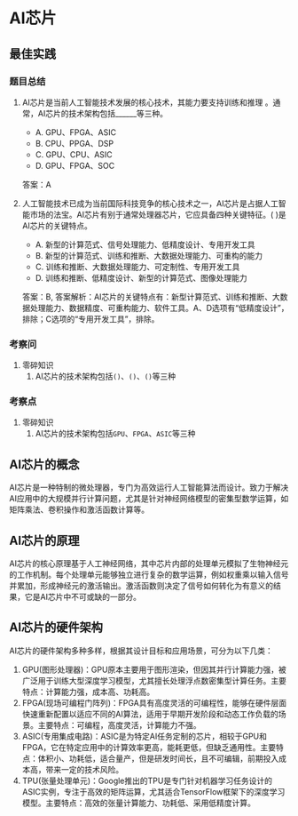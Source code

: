 # AI芯片

## 最佳实践


### 题目总结

1. AI芯片是当前人工智能技术发展的核心技术，其能力要支持训练和推理 。通常，AI芯片的技术架构包括______等三种。

    - A. GPU、FPGA、ASIC
    - B. CPU、PPGA、DSP
    - C. GPU、CPU、ASIC
    - D. GPU、FPGA、SOC

    答案：A

2. 人工智能技术已成为当前国际科技竞争的核心技术之一，AI芯片是占据人工智能市场的法宝。AI芯片有别于通常处理器芯片，它应具备四种关键特征。(  )是AI芯片的关键特点。
    - A. 新型的计算范式、信号处理能力、低精度设计、专用开发工具
    - B. 新型的计算范式、训练和推断、大数据处理能力、可重构的能力 
    - C. 训练和推断、大数据处理能力、可定制性、专用开发工具
    - D. 训练和推断、低精度设计、新型的计算范式、图像处理能力

    答案：B, 答案解析：AI芯片的关键特点有：新型计算范式、训练和推断、大数据处理能力、数据精度、可重构能力、软件工具。A、D选项有“低精度设计”，排除；C选项的“专用开发工具”，排除。 



### 考察问

1. 零碎知识
    1. AI芯片的技术架构包括`()`、`()`、`()`等三种


### 考察点

1. 零碎知识
    1. AI芯片的技术架构包括`GPU`、`FPGA`、`ASIC`等三种





## AI芯片的概念

AI芯片是一种特制的微处理器，专门为高效运行人工智能算法而设计。致力于解决AI应用中的大规模并行计算问题，尤其是针对神经网络模型的密集型数学运算，如矩阵乘法、卷积操作和激活函数计算等。

## AI芯片的原理

AI芯片的核心原理基于人工神经网络，其中芯片内部的处理单元模拟了生物神经元的工作机制。每个处理单元能够独立进行复杂的数学运算，例如权重乘以输入信号并累加，形成神经元的激活输出。激活函数则决定了信号如何转化为有意义的结果，它是AI芯片中不可或缺的一部分。

## AI芯片的硬件架构

AI芯片的硬件架构多种多样，根据其设计目标和应用场景，可分为以下几类：

1. GPU(图形处理器)：GPU原本主要用于图形渲染，但因其并行计算能力强，被广泛用于训练大型深度学习模型，尤其擅长处理浮点数密集型计算任务。主要特点：计算能力强，成本高、功耗高。
2. FPGA(现场可编程门阵列)：FPGA具有高度灵活的可编程性，能够在硬件层面快速重新配置以适应不同的AI算法，适用于早期开发阶段和动态工作负载的场景。主要特点：可编程，高度灵活，计算能力不强。
3. ASIC(专用集成电路)：ASIC是为特定AI任务定制的芯片，相较于GPU和FPGA，它在特定应用中的计算效率更高，能耗更低，但缺乏通用性。主要特点：体积小、功耗低，适合量产，但是研发时间长，且不可编辑，前期投入成本高，带来一定的技术风险。
4. TPU(张量处理单元)：Google推出的TPU是专门针对机器学习任务设计的ASIC实例，专注于高效的矩阵运算，尤其适合TensorFlow框架下的深度学习模型。主要特点：高效的张量计算能力、功耗低、采用低精度计算。



